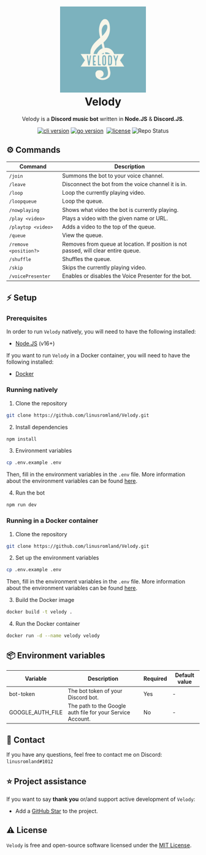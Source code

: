 <h1 align="center">
  <img src="assets/logo.jpeg" width="224px"/><br/>
  Velody
</h1>
<p align="center">Velody is a <b>Discord music bot</b> written in <b>Node.JS</b> & <b>Discord.JS</b>.

<p align="center"><a href="https://github.com/linusromland/velody/releases" target="_blank"><img src="https://img.shields.io/badge/version-v1.0.0-blue?style=for-the-badge&logo=none" alt="cli version" /></a>&nbsp;<a href="https://nodejs.org/en/" target="_blank"><img src="https://img.shields.io/badge/Node.JS-14.17+-0?style=for-the-badge&logo=nodedotjs" alt="go version" /></a>&nbsp;
<a href="https://github.com/linusromland/Velody/blob/master/LICENSE"><img src="https://img.shields.io/badge/license-MIT-red?style=for-the-badge&logo=none" alt="license" /></a>
<a ><img src="https://img.shields.io/badge/Project%20Status-WIP-yellow?style=for-the-badge&logo=none" alt="Repo Status" /></a>
</p>

## ⚙️ Commands

| Command               | Description                                                                         |
| --------------------- | ----------------------------------------------------------------------------------- |
| `/join`               | Summons the bot to your voice channel.                                              |
| `/leave`              | Disconnect the bot from the voice channel it is in.                                 |
| `/loop`               | Loop the currently playing video.                                                   |
| `/loopqueue`          | Loop the queue.                                                                     |
| `/nowplaying`         | Shows what video the bot is currently playing.                                      |
| `/play <video>`       | Plays a video with the given name or URL.                                           |
| `/playtop <video>`    | Adds a video to the top of the queue.                                               |
| `/queue`              | View the queue.                                                                     |
| `/remove <position?>` | Removes from queue at location. If position is not passed, will clear entire queue. |
| `/shuffle`            | Shuffles the queue.                                                                 |
| `/skip`               | Skips the currently playing video.                                                  |
| `/voicePresenter`     | Enables or disables the Voice Presenter for the bot.                                |

## ⚡️ Setup

### Prerequisites

In order to run `Velody` natively, you will need to have the following installed:

- [Node.JS](https://nodejs.org/en/) (v16+)

If you want to run `Velody` in a Docker container, you will need to have the following installed:

- [Docker](https://www.docker.com/)

### Running natively

1. Clone the repository

```bash
git clone https://github.com/linusromland/Velody.git
```

2. Install dependencies

```bash
npm install
```

3. Environment variables

```bash
cp .env.example .env
```

Then, fill in the environment variables in the `.env` file. More information about the environment variables can be found [here](#-environment-variables).

4. Run the bot

```bash
npm run dev
```

### Running in a Docker container

1. Clone the repository

```bash
git clone https://github.com/linusromland/Velody.git
```

2. Set up the environment variables

```bash
cp .env.example .env
```

Then, fill in the environment variables in the `.env` file. More information about the environment variables can be found [here](#-environment-variables).

3. Build the Docker image

```bash
docker build -t velody .
```

4. Run the Docker container

```bash
docker run -d --name velody velody
```

## 📦 Environment variables

| Variable         | Description                                                | Required | Default value |
| ---------------- | ---------------------------------------------------------- | -------- | ------------- |
| bot-token        | The bot token of your Discord bot.                         | Yes      | -             |
| GOOGLE_AUTH_FILE | The path to the Google auth file for your Service Account. | No       | -             |

## 📝 Contact

If you have any questions, feel free to contact me on Discord: `linusromland#1012`

## ⭐️ Project assistance

If you want to say **thank you** or/and support active development of `Velody`:

- Add a [GitHub Star](https://github.com/linusromland/velody) to the project.

## ⚠️ License

`Velody` is free and open-source software licensed under the [MIT License](https://github.com/linusromland/Velody/blob/master/LICENSE).
